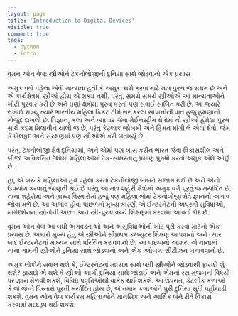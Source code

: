 ```yaml
---
layout: page
title: 'Introduction to Digital Devices'
visible: true
comment: true
tags:
  - python
  - intro
---
```

<script id="dsq-count-scr" src="//drashti4-github-io-localisationofschool.disqus.com/count.js" async></script>
વુમન ઓન વેબ: સ્ત્રીઓને ટેકનોલોજીની દુનિયા સાથે જોડવાનો એક પ્રયાસ

   અમુક વર્ષો પહેલા એવી માન્યતા હતી કે અમુક કાર્ય કરવા માટે માત્ર પુરુષ જ સક્ષમ છે અને એ કાર્યક્ષેત્રમાં સ્ત્રીઓ હોય એ શક્ય નથી. પરંતુ, સમયે સમયે સ્ત્રીઓએ આ માન્યતાઓને ખોટી પુરવાર કરી છે અને ઘણાં ક્ષેત્રોમાં પુરુષ કરતાં પણ સવાઈ સાબિત કરી છે. આ જ્યારે લખાઈ રાખ્યું ત્યારે ભારતીય મહિલા ક્રિકેટ ટીમે સર કરેલા સોપાનોની વાત હજું હમણાંનો મોજુદ દાખલો છે. વિજ્ઞાન, કલા અને વ્યાપાર જેવા મેઈનસ્ટ્રીમ ક્ષેત્રોમાં તો સ્ત્રીઓ હંમેશા પુરુષ સાથે કદમ મિલાવીને ચાલી જ છે, પરંતુ કેટલાક જોખમી અને હિંમત માંગી લે એવા ક્ષેત્રો, જેમ કે ખેલકુદ અને સંરક્ષણમાં પણ સ્ત્રીઓએ કરી બતાવ્યું છે.

પરંતુ, ટેક્નોલોજી ક્ષેત્રે દુનિયામાં, અને એમાં પણ ખાસ કરીને ભારત જેવા વિકાસશીલ અને બીજા અવિકસિત દેશોમાં મહિલાઓમાં ટેક-સાક્ષરતાનું પ્રમાણ પુરુષો કરતાં અમુક અંશે ઓછું છે.

હા, એ ખરું કે મહિલાઓ હવે પહેલા કરતાં ટેકનોલોજી બાબતે સજાગ થઈ છે અને એનો ઉપયોગ કરવાનું જાણતી થઈ છે પરંતુ આ માત્ર શહેરી ક્ષેત્રોમાં અમુક વર્ગ પૂરતું જ મર્યાદિત છે. નાના શહેરોમાં અને ગ્રામ્ય વિસ્તારોમાં હજું પણ મહિલાઓમાં ટેકનોલોજી ક્ષેત્રે જ્ઞાનનો અભાવ જોવા મળે છે. આ અભાવ હોવા પાછળનાં મુખ્ય કારણો એ ઈન્ટરનેટની અપૂરતી સુવિધાઓ, માર્ગદર્શનનાં સ્ત્રોતોની અછત અને સ્ત્રી-પુરુષ વચ્ચે શિક્ષણમાં કરવામાં આવતો ભેદ છે.

વુમન ઓન વેબ આ બધી અગવડતાઓ અને અસુવિધાઓની ખોટ પુરી કરવા માટેનો એક પ્રયાસ છે. અમારો મુખ્ય હેતુ એ સ્ત્રીઓને સૌપ્રથમ કમ્પ્યુટર શિક્ષણ આપવાનો અને ત્યાર બાદ ઈન્ટરનેટનાં માધ્યમ સાથે પરિચિત કરાવવાનો છે. આ પાછળનો આશય એ નાનામાં નાના ગામની સ્ત્રીઓને દુનિયા સાથે જોડવાનો અને એક ગ્લોબલ-સીટીઝન બનાવવાનો છે.

અમુક લોકોને સવાલ થશે કે, ઈન્ટરનેટનાં માધ્યમ સાથે બધી સ્ત્રીઓને જોડવાથી ફાયદો શું થશે? ફાયદો એ થશે કે સ્ત્રીઓ આખી દુનિયા સાથે જોડાઈ અને એમનાં રસ મુજબનાં વિષયો પર જ્ઞાન મેળવી શકશે, વિવિધ પ્રવૃત્તિઓથી વાકેફ થઈ શકશે. આ ઉપરાંત, કેટલીક કળાઓ કે જે જે-તે વિસ્તારો પૂરતી મર્યાદિત હોય છે, એ તમામ કળાઓને પુરી દુનિયા સુધી પહોંચાડી શકશે. વુમન ઓન વેબ કાર્યક્રમ મહિલાઓને માનસિક અને આર્થિક બંને રીતે વિકાસ કરવામાં મદદરૂપ થઈ શકશે.
